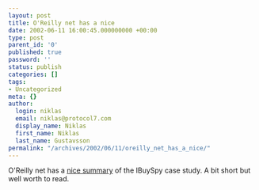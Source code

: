 ```yaml
---
layout: post
title: O'Reilly net has a nice
date: 2002-06-11 16:00:45.000000000 +00:00
type: post
parent_id: '0'
published: true
password: ''
status: publish
categories: []
tags:
- Uncategorized
meta: {}
author:
  login: niklas
  email: niklas@protocol7.com
  display_name: Niklas
  first_name: Niklas
  last_name: Gustavsson
permalink: "/archives/2002/06/11/oreilly_net_has_a_nice/"
---
```

O'Reilly net has a [nice summary](http://www.oreillynet.com/pub/a/dotnet/2002/06/10/aspnet.html) of the IBuySpy case study. A bit short but well worth to read.

